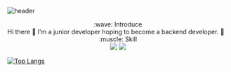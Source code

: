 <!--
### Hi there 👋 I'm a junior developer hoping to become a backend developer. 🌱

Hi there! 👋 I'm a junior developer hoping to become a backend developer.🌱

💪 Skills

-->

![header](https://capsule-render.vercel.app/api?type=wave&color=auto&height=300&section=header&text=Hi!%20I'm%20Hyuna&fontSize=70)

<div align=center>:wave: Introduce</div>
Hi there 👋 I'm a junior developer hoping to become a backend developer. 🌱</div>

<div align=center>:muscle: Skill</div>

<div align=center><img src="https://img.shields.io/badge/Java-007396?style=flat&logo=Java&logoColor=white"/>
<img src="https://img.shields.io/badge/springboot-6DB33F?style=flat&logo=springboot&logoColor=white"/>
</div>


[![Top Langs](https://github-readme-stats.vercel.app/api/top-langs/?username=10Hyuna&layout=compact)](https://github.com/10Hyuna/github-readme-stats)